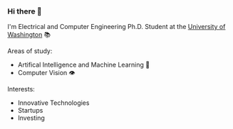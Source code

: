 ### Hi there 👋

I'm Electrical and Computer Engineering Ph.D. Student at the [University of Washington](https://www.ece.uw.edu/) 📚

Areas of study:
* Artifical Intelligence and Machine Learning 🤖
* Computer Vision 👁

Interests:
* Innovative Technologies 
* Startups
* Investing
